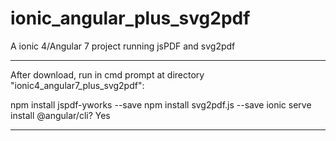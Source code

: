# ionic_angular_plus_svg2pdf
A ionic 4/Angular 7 project running jsPDF and svg2pdf

************************************************************************************
After download, run in cmd prompt at directory "ionic4_angular7_plus_svg2pdf":

npm install jspdf-yworks --save
npm install svg2pdf.js --save
ionic serve
install @angular/cli? Yes
************************************************************************************
